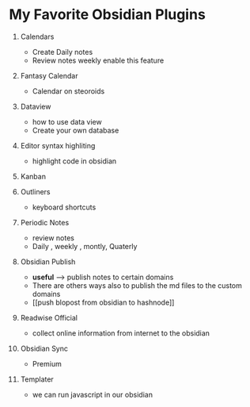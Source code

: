 # My Favorite  Obsidian  Plugins 

1. Calendars
	- Create Daily notes 
	- Review notes weekly enable this feature 
2. Fantasy Calendar
	-	Calendar on steoroids
3. Dataview 
	- how to use data view 
	- Create your own database
4.  Editor syntax highliting 
	- highlight code in obsidian
5.  Kanban
6.  Outliners
	- keyboard shortcuts 
7. Periodic Notes
	- review notes
	- Daily , weekly , montly, Quaterly

8. Obsidian Publish
	- **useful**  --> publish notes to certain domains
	- There are others ways also to publish the md files to the custom domains
	- [[push blopost from obsidian to hashnode]]
9.  Readwise Official
	- collect online information from internet to the obsidian
10. Obsidian Sync
	- Premium 
11. Templater
	- we can run javascript in our obsidian 